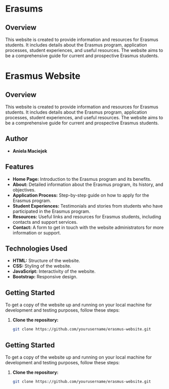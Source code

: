# Erasums

## Overview

This website is created to provide information and resources for Erasmus students. It includes details about the Erasmus program, application processes, student experiences, and useful resources. The website aims to be a comprehensive guide for current and prospective Erasmus students.

# Erasmus Website

## Overview

This website is created to provide information and resources for Erasmus students. It includes details about the Erasmus program, application processes, student experiences, and useful resources. The website aims to be a comprehensive guide for current and prospective Erasmus students.

## Author

- **Aniela Maciejek**

## Features

- <i class="fas fa-home"></i> **Home Page:** Introduction to the Erasmus program and its benefits.
- <i class="fas fa-info-circle"></i> **About:** Detailed information about the Erasmus program, its history, and objectives.
- <i class="fas fa-file-alt"></i> **Application Process:** Step-by-step guide on how to apply for the Erasmus program.
- <i class="fas fa-user-graduate"></i> **Student Experiences:** Testimonials and stories from students who have participated in the Erasmus program.
- <i class="fas fa-link"></i> **Resources:** Useful links and resources for Erasmus students, including contacts and support services.
- <i class="fas fa-envelope"></i> **Contact:** A form to get in touch with the website administrators for more information or support.

## Technologies Used

- <i class="fab fa-html5"></i> **HTML:** Structure of the website.
- <i class="fab fa-css3-alt"></i> **CSS:** Styling of the website.
- <i class="fab fa-js"></i> **JavaScript:** Interactivity of the website.
- <i class="fab fa-bootstrap"></i> **Bootstrap:** Responsive design.

## Getting Started

To get a copy of the website up and running on your local machine for development and testing purposes, follow these steps:

1. **Clone the repository:**
   ```bash
   git clone https://github.com/yourusername/erasmus-website.git


## Getting Started

To get a copy of the website up and running on your local machine for development and testing purposes, follow these steps:

1. **Clone the repository:**
   ```bash
   git clone https://github.com/yourusername/erasmus-website.git
